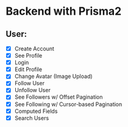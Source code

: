 # Backend with Prisma2

## User:

- [x] Create Account
- [x] See Profile
- [x] Login
- [x] Edit Profile
- [x] Change Avatar (Image Upload)
- [x] Follow User
- [x] Unfollow User
- [x] See Followers w/ Offset Pagination
- [x] See Following w/ Cursor-based Pagination
- [x] Computed Fields
- [x] Search Users
